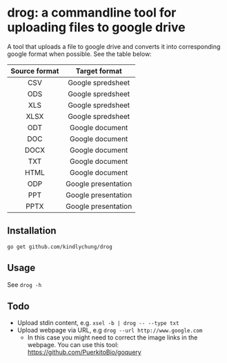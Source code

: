 # drog: a commandline tool for uploading files to google drive

A tool that uploads a file to google drive and converts it into corresponding google format when possible. 
See the table below:

**Source format**|**Target format**
:-----:|:-----:
CSV|Google spredsheet
ODS|Google spredsheet
XLS|Google spredsheet
XLSX|Google spredsheet
ODT|Google document
DOC|Google document
DOCX|Google document
TXT|Google document
HTML|Google document
ODP|Google presentation
PPT|Google presentation
PPTX|Google presentation

## Installation

```
go get github.com/kindlychung/drog
```

## Usage 

See `drog -h`

## Todo

* Upload stdin content, e.g. `xsel -b | drog -- --type txt`
* Upload webpage via URL, e.g `drog --url http://www.google.com`
    * In this case you might need to correct the image links in the webpage. You can use this tool: https://github.com/PuerkitoBio/goquery